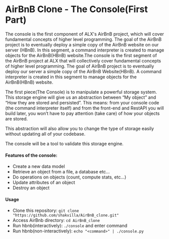 # AirBnB Clone - The Console(First Part)

The console is the first component of ALX's AirBnB project, which will cover fundamental concepts of higher level programming. The goal of the AirBnB project is to eventually deploy a simple copy of the AirBnB website on our server (HBnB). In this segment, a command interpreter is created to manage objects for the AirBnB(HBnB) website.The console is the first segment of the AirBnB project at ALX that will collectively cover fundamental concepts of higher level programming. The goal of AirBnB project is to eventually deploy our server a simple copy of the AirBnB Website(HBnB). A command interpreter is created in this segment to manage objects for the AirBnB(HBnB) website.

The first piece(The Console) is to manipulate a powerful storage system. This storage engine will give us an abstraction between “My object” and “How they are stored and persisted”. This means: from your console code (the command interpreter itself) and from the front-end and RestAPI you will build later, you won’t have to pay attention (take care) of how your objects are stored.

This abstraction will also allow you to change the type of storage easily without updating all of your codebase.

The console will be a tool to validate this storage engine.

#### Features of the console:

- Create a new data model
- Retrieve an object from a file, a database etc...
- Do operations on objects (count, compute stats, etc...)
- Update attributes of an object
- Destroy an object

#### Usage

- Clone this repository: `git clone "https://github.com/shakvilla/AirBnB_clone.git"`
- Access AirBnb directory: `cd AirBnB_clone`
- Run hbnb(interactively): `./console` and enter command
- Run hbnb(non-interactively): `echo "<command>" | ./console.py`
